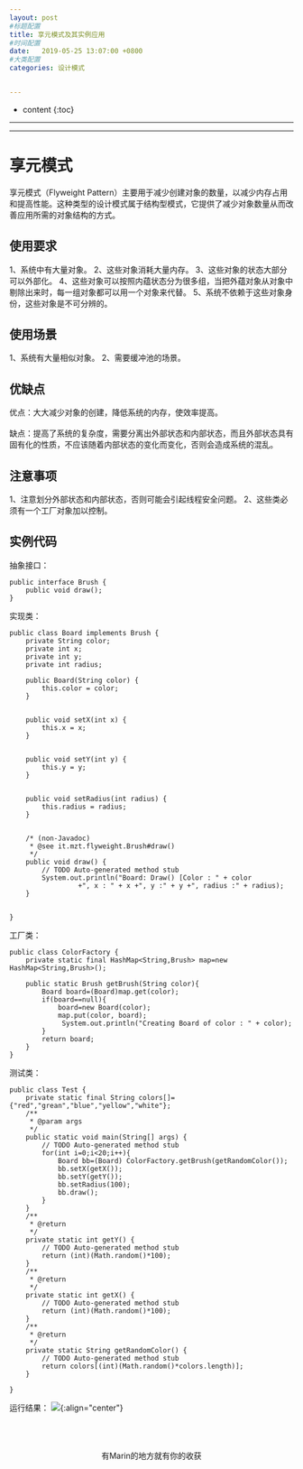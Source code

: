 ```yaml
---
layout: post
#标题配置
title: 享元模式及其实例应用
#时间配置
date:   2019-05-25 13:07:00 +0800
#大类配置
categories: 设计模式


---
```


* content
{:toc}
---
---

# 享元模式
享元模式（Flyweight Pattern）主要用于减少创建对象的数量，以减少内存占用和提高性能。这种类型的设计模式属于结构型模式，它提供了减少对象数量从而改善应用所需的对象结构的方式。

## 使用要求
1、系统中有大量对象。 2、这些对象消耗大量内存。 3、这些对象的状态大部分可以外部化。 4、这些对象可以按照内蕴状态分为很多组，当把外蕴对象从对象中剔除出来时，每一组对象都可以用一个对象来代替。 5、系统不依赖于这些对象身份，这些对象是不可分辨的。

## 使用场景
1、系统有大量相似对象。 2、需要缓冲池的场景。

## 优缺点
优点：大大减少对象的创建，降低系统的内存，使效率提高。<br><br>
缺点：提高了系统的复杂度，需要分离出外部状态和内部状态，而且外部状态具有固有化的性质，不应该随着内部状态的变化而变化，否则会造成系统的混乱。

## 注意事项
1、注意划分外部状态和内部状态，否则可能会引起线程安全问题。 2、这些类必须有一个工厂对象加以控制。

## 实例代码
抽象接口：
```
public interface Brush {
	public void draw();
}
```
实现类：
```
public class Board implements Brush {
	private String color;
	private int x;
	private int y;
	private int radius;
	
	public Board(String color) {
		this.color = color;
	}
	

	public void setX(int x) {
		this.x = x;
	}


	public void setY(int y) {
		this.y = y;
	}


	public void setRadius(int radius) {
		this.radius = radius;
	}


	/* (non-Javadoc)
	 * @see it.mzt.flyweight.Brush#draw()
	 */
	public void draw() {
		// TODO Auto-generated method stub
		System.out.println("Board: Draw() [Color : " + color 
		         +", x : " + x +", y :" + y +", radius :" + radius);
	}


}
```
工厂类：
```
public class ColorFactory {
	private static final HashMap<String,Brush> map=new HashMap<String,Brush>();
	
	public static Brush getBrush(String color){
		Board board=(Board)map.get(color);
		if(board==null){
			board=new Board(color);
			map.put(color, board);
			 System.out.println("Creating Board of color : " + color);
		}
		return board;
	}
}
```
测试类：
```
public class Test {
	private static final String colors[]={"red","grean","blue","yellow","white"};
	/**
	 * @param args
	 */
	public static void main(String[] args) {
		// TODO Auto-generated method stub
		for(int i=0;i<20;i++){
			Board bb=(Board) ColorFactory.getBrush(getRandomColor());
			bb.setX(getX());
			bb.setY(getY());
			bb.setRadius(100);
			bb.draw();
		}
	}
	/**
	 * @return
	 */
	private static int getY() {
		// TODO Auto-generated method stub
		return (int)(Math.random()*100);
	}
	/**
	 * @return
	 */
	private static int getX() {
		// TODO Auto-generated method stub
		return (int)(Math.random()*100);
	}
	/**
	 * @return
	 */
	private static String getRandomColor() {
		// TODO Auto-generated method stub
		return colors[(int)(Math.random()*colors.length)];
	}

}
```
运行结果：
![](https://itmanmzt.github.io/styles/images/xiangyuan/001.jpg){:align="center"}<br><br>
<br>

<br>

<center>有Marin的地方就有你的收获</center>
